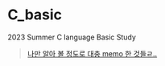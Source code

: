 # C_basic
2023 Summer C language Basic Study

> [나만 알아 볼 정도로 대충 memo 한 것들ㄹ..](https://github.com/yeochaeeon/C_basic/blob/main/study.md)

